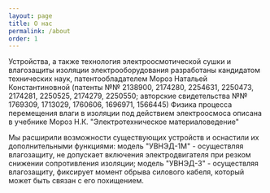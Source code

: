```yaml
---
layout: page
title: О нас
permalink: /about
order: 1
---
```


Устройства, а также технология электроосмотической сушки и влагозащиты изоляции электрооборудования разработаны кандидатом технических наук, патентообладателем Мороз Натальей Константиновной (патенты №№ 2138900, 2174280, 2254631, 2250473, 2174281, 2250525, 2174279, 2250550; авторские свидетельства №№ 1769309, 1713029, 1760606, 1696971, 1566445)
Физика процесса перемещения влаги в изоляции под действием электроосмоса описана в учебнике Мороз Н.К. "Электротехническое материаловедение"

Мы расширили возможности существующих устройств и оснастили их дополнительными функциями:
модель "УВНЭД-1М" - осуществляя влагозащиту, не допускает включения электродвигателя при резком снижении сопротивления изоляции;
модель "УВНЭД-3" - осуществляя влагозащиту, фиксирует момент обрыва силового кабеля, который может быть связан с его похищением.
